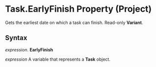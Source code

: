 
# Task.EarlyFinish Property (Project)

Gets the earliest date on which a task can finish. Read-only  **Variant**.


## Syntax

 _expression_. **EarlyFinish**

 _expression_ A variable that represents a **Task** object.

